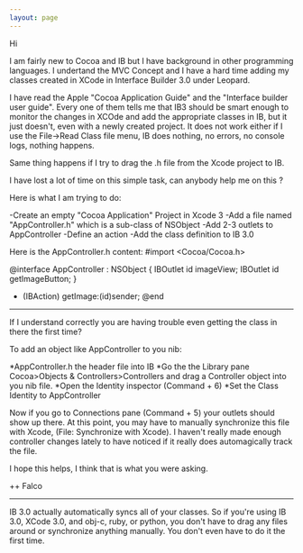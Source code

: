 ```yaml
---
layout: page
---
```


Hi

I am fairly new to Cocoa and IB but I have background in other programming languages. I undertand the MVC Concept and I have a hard time adding my classes created in XCode in Interface Builder 3.0 under Leopard.


I have read the Apple "Cocoa Application Guide" and the "Interface builder user guide". Every one of them tells me that IB3 should be smart enough to monitor the changes in XCOde and add the appropriate classes in IB, but it just doesn't, even with a newly created project. It does not work either if I use the File->Read Class file menu, IB does nothing, no errors, no console logs, nothing happens.

Same thing happens if I try to drag the .h file from the Xcode project to IB.

I have lost a lot of time on this simple task, can anybody help me on this ?

Here is what I am trying to do:

-Create an empty "Cocoa Application" Project in Xcode 3
-Add a file named "AppController.h" which is a sub-class of NSObject
-Add 2-3 outlets to AppController
-Define an action
-Add the class definition to IB 3.0

Here is the AppController.h content:
#import <Cocoa/Cocoa.h>


@interface AppController : NSObject {
    IBOutlet id imageView;
IBOutlet id getImageButton;
}
- (IBAction) getImage:(id)sender;
@end

----

If I understand correctly you are having trouble even getting the class in there the first time? 


 To add an object like AppController to you nib:


*AppController.h the header file into IB
*Go the the Library pane Cocoa>Objects & Controllers>Controllers and drag a Controller object into you nib file.
*Open the Identity inspector (Command + 6)
*Set the Class Identity to AppController


Now if you go to Connections pane (Command + 5) your outlets should show up there. At this point, you may have to manually synchronize this file with Xcode, (File: Synchronize with Xcode). I haven't really made enough controller changes lately to have noticed if it really does automagically track the file. 

I hope this helps, I think that is what you were asking.

++ Falco

----

IB 3.0 actually automatically syncs all of your classes. So if you're using IB 3.0, XCode 3.0, and obj-c, ruby, or python, you don't have to drag any files around or synchronize anything manually. You don't even have to do it the first time.
